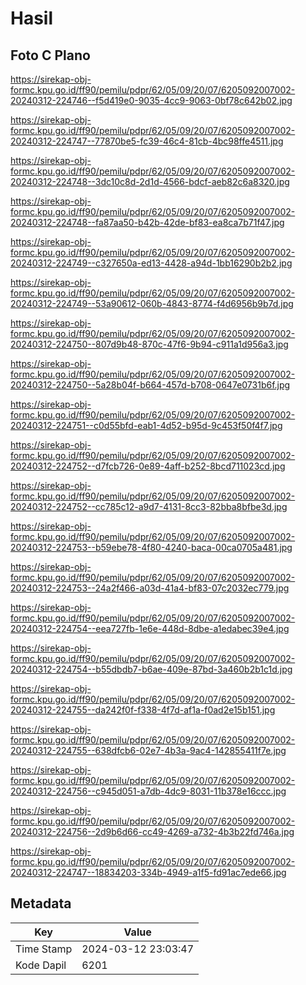 # Hasil

## Foto C Plano

https://sirekap-obj-formc.kpu.go.id/ff90/pemilu/pdpr/62/05/09/20/07/6205092007002-20240312-224746--f5d419e0-9035-4cc9-9063-0bf78c642b02.jpg

https://sirekap-obj-formc.kpu.go.id/ff90/pemilu/pdpr/62/05/09/20/07/6205092007002-20240312-224747--77870be5-fc39-46c4-81cb-4bc98ffe4511.jpg

https://sirekap-obj-formc.kpu.go.id/ff90/pemilu/pdpr/62/05/09/20/07/6205092007002-20240312-224748--3dc10c8d-2d1d-4566-bdcf-aeb82c6a8320.jpg

https://sirekap-obj-formc.kpu.go.id/ff90/pemilu/pdpr/62/05/09/20/07/6205092007002-20240312-224748--fa87aa50-b42b-42de-bf83-ea8ca7b71f47.jpg

https://sirekap-obj-formc.kpu.go.id/ff90/pemilu/pdpr/62/05/09/20/07/6205092007002-20240312-224749--c327650a-ed13-4428-a94d-1bb16290b2b2.jpg

https://sirekap-obj-formc.kpu.go.id/ff90/pemilu/pdpr/62/05/09/20/07/6205092007002-20240312-224749--53a90612-060b-4843-8774-f4d6956b9b7d.jpg

https://sirekap-obj-formc.kpu.go.id/ff90/pemilu/pdpr/62/05/09/20/07/6205092007002-20240312-224750--807d9b48-870c-47f6-9b94-c911a1d956a3.jpg

https://sirekap-obj-formc.kpu.go.id/ff90/pemilu/pdpr/62/05/09/20/07/6205092007002-20240312-224750--5a28b04f-b664-457d-b708-0647e0731b6f.jpg

https://sirekap-obj-formc.kpu.go.id/ff90/pemilu/pdpr/62/05/09/20/07/6205092007002-20240312-224751--c0d55bfd-eab1-4d52-b95d-9c453f50f4f7.jpg

https://sirekap-obj-formc.kpu.go.id/ff90/pemilu/pdpr/62/05/09/20/07/6205092007002-20240312-224752--d7fcb726-0e89-4aff-b252-8bcd711023cd.jpg

https://sirekap-obj-formc.kpu.go.id/ff90/pemilu/pdpr/62/05/09/20/07/6205092007002-20240312-224752--cc785c12-a9d7-4131-8cc3-82bba8bfbe3d.jpg

https://sirekap-obj-formc.kpu.go.id/ff90/pemilu/pdpr/62/05/09/20/07/6205092007002-20240312-224753--b59ebe78-4f80-4240-baca-00ca0705a481.jpg

https://sirekap-obj-formc.kpu.go.id/ff90/pemilu/pdpr/62/05/09/20/07/6205092007002-20240312-224753--24a2f466-a03d-41a4-bf83-07c2032ec779.jpg

https://sirekap-obj-formc.kpu.go.id/ff90/pemilu/pdpr/62/05/09/20/07/6205092007002-20240312-224754--eea727fb-1e6e-448d-8dbe-a1edabec39e4.jpg

https://sirekap-obj-formc.kpu.go.id/ff90/pemilu/pdpr/62/05/09/20/07/6205092007002-20240312-224754--b55dbdb7-b6ae-409e-87bd-3a460b2b1c1d.jpg

https://sirekap-obj-formc.kpu.go.id/ff90/pemilu/pdpr/62/05/09/20/07/6205092007002-20240312-224755--da242f0f-f338-4f7d-af1a-f0ad2e15b151.jpg

https://sirekap-obj-formc.kpu.go.id/ff90/pemilu/pdpr/62/05/09/20/07/6205092007002-20240312-224755--638dfcb6-02e7-4b3a-9ac4-142855411f7e.jpg

https://sirekap-obj-formc.kpu.go.id/ff90/pemilu/pdpr/62/05/09/20/07/6205092007002-20240312-224756--c945d051-a7db-4dc9-8031-11b378e16ccc.jpg

https://sirekap-obj-formc.kpu.go.id/ff90/pemilu/pdpr/62/05/09/20/07/6205092007002-20240312-224756--2d9b6d66-cc49-4269-a732-4b3b22fd746a.jpg

https://sirekap-obj-formc.kpu.go.id/ff90/pemilu/pdpr/62/05/09/20/07/6205092007002-20240312-224747--18834203-334b-4949-a1f5-fd91ac7ede66.jpg


## Metadata

| Key        | Value               |
| ---------- | ------------------- |
| Time Stamp | 2024-03-12 23:03:47 |
| Kode Dapil | 6201                |



